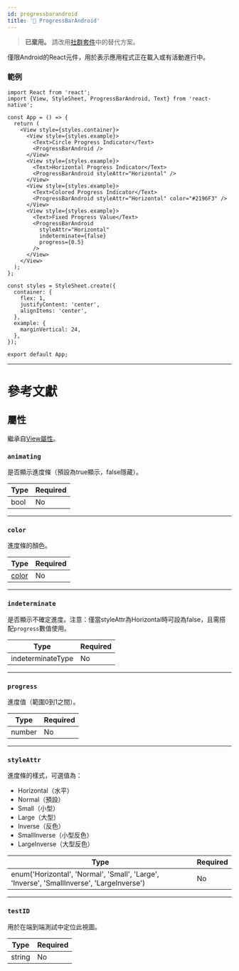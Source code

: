 ```yaml
---
id: progressbarandroid
title: '🚧 ProgressBarAndroid'
---
```


> **已棄用。** 請改用[社群套件](https://reactnative.directory/?search=progressbar)中的替代方案。

僅限Android的React元件，用於表示應用程式正在載入或有活動進行中。

### 範例

```SnackPlayer name=ProgressBarAndroid&supportedPlatforms=android
import React from 'react';
import {View, StyleSheet, ProgressBarAndroid, Text} from 'react-native';

const App = () => {
  return (
    <View style={styles.container}>
      <View style={styles.example}>
        <Text>Circle Progress Indicator</Text>
        <ProgressBarAndroid />
      </View>
      <View style={styles.example}>
        <Text>Horizontal Progress Indicator</Text>
        <ProgressBarAndroid styleAttr="Horizontal" />
      </View>
      <View style={styles.example}>
        <Text>Colored Progress Indicator</Text>
        <ProgressBarAndroid styleAttr="Horizontal" color="#2196F3" />
      </View>
      <View style={styles.example}>
        <Text>Fixed Progress Value</Text>
        <ProgressBarAndroid
          styleAttr="Horizontal"
          indeterminate={false}
          progress={0.5}
        />
      </View>
    </View>
  );
};

const styles = StyleSheet.create({
  container: {
    flex: 1,
    justifyContent: 'center',
    alignItems: 'center',
  },
  example: {
    marginVertical: 24,
  },
});

export default App;
```

---

# 參考文獻

## 屬性

繼承自[View屬性](view.md#props)。

### `animating`

是否顯示進度條（預設為true顯示，false隱藏）。

| Type | Required |
| ---- | -------- |
| bool | No       |

---

### `color`

進度條的顏色。

| Type               | Required |
| ------------------ | -------- |
| [color](colors.md) | No       |

---

### `indeterminate`

是否顯示不確定進度。注意：僅當styleAttr為Horizontal時可設為false，且需搭配`progress`數值使用。

| Type              | Required |
| ----------------- | -------- |
| indeterminateType | No       |

---

### `progress`

進度值（範圍0到1之間）。

| Type   | Required |
| ------ | -------- |
| number | No       |

---

### `styleAttr`

進度條的樣式，可選值為：

- Horizontal（水平）
- Normal（預設）
- Small（小型）
- Large（大型）
- Inverse（反色）
- SmallInverse（小型反色）
- LargeInverse（大型反色）

| Type                                                                                      | Required |
| ----------------------------------------------------------------------------------------- | -------- |
| enum('Horizontal', 'Normal', 'Small', 'Large', 'Inverse', 'SmallInverse', 'LargeInverse') | No       |

---

### `testID`

用於在端到端測試中定位此視圖。

| Type   | Required |
| ------ | -------- |
| string | No       |